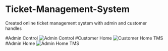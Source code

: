 # Ticket-Management-System
Created online ticket management system with admin and customer handles

#Admin Control
![Admin Control](https://user-images.githubusercontent.com/91969204/147466951-c9dd859b-6a5a-4e3c-a7fa-2370b57b62e3.jpg)
#Customer Home
![Customer Home TMS](https://user-images.githubusercontent.com/91969204/147466957-f92b695e-49bf-45cd-846d-26c00b106683.jpg)
#Admin Home
![Admin Home TMS](https://user-images.githubusercontent.com/91969204/147466965-7a75bd8b-bbf6-4efc-98f9-7d4e12a296e5.jpg)

















